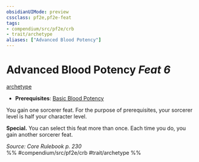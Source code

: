 ```yaml
---
obsidianUIMode: preview
cssclass: pf2e,pf2e-feat
tags:
- compendium/src/pf2e/crb
- trait/archetype
aliases: ["Advanced Blood Potency"]
---
```

# Advanced Blood Potency  *Feat 6*  
[archetype](archetype.md "Archetype Feat Trait")  

- **Prerequisites**: [Basic Blood Potency](basic-blood-potency.md)

You gain one sorcerer feat. For the purpose of prerequisites, your sorcerer level is half your character level.

**Special.** You can select this feat more than once. Each time you do, you gain another sorcerer feat.

*Source: Core Rulebook p. 230*  
%% #compendium/src/pf2e/crb #trait/archetype %%